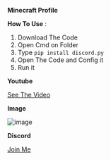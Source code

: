 <p><strong>Minecraft Profile</strong></p>

<p><strong>How To Use</strong> :</p>
<ol>
  <li>Download The Code</li>
  <li>Open Cmd on Folder</li>
  <li>Type <code>pip install discord.py</code></li>
  <li>Open The Code and Config it</li>
  <li>Run it</li>
</ol>

<p><strong>Youtube</strong></p>
<p><a href="https://youtu.be/gOYs6UQEAeM">See The Video</a></p>

<p><strong>Image</strong></p>
<p><img src="https://github.com/ICE-TOOLS/MinecraftProfile/assets/103214770/b0997413-0024-4e0f-871c-6cc4d574694a" alt="image"></p>

<p><strong>Discord</strong></p>
<p><a href="https://discord.gg/Drxz238Wcb/">Join Me</a></p>
